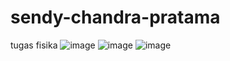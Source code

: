 # sendy-chandra-pratama
tugas fisika 
![image](https://github.com/user-attachments/assets/aa53d3e3-497b-4391-9746-1d5c38bd3161)
![image](https://github.com/user-attachments/assets/1c07277b-435a-4c41-9ae0-2658125558f7)
![image](https://github.com/user-attachments/assets/84eb4b09-d1af-412e-8347-02dd13e808a0)
